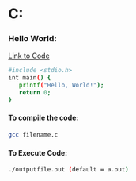 # C:
### Hello World:
[Link to Code](./helloworld.c)   
```sh 
#include <stdio.h>
int main() {
   printf("Hello, World!");
   return 0;
}
```
#### **To compile the code:**
```sh 
gcc filename.c
```
#### **To Execute Code:**
```sh 
./outputfile.out (default = a.out)
```
